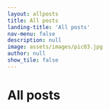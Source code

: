 ```yaml
---
layout: allposts
title: All posts
landing-title: 'All posts'
nav-menu: false
description: null
image: assets/images/pic03.jpg
author: null
show_tile: false
---
```


<h1>All posts</h1>

